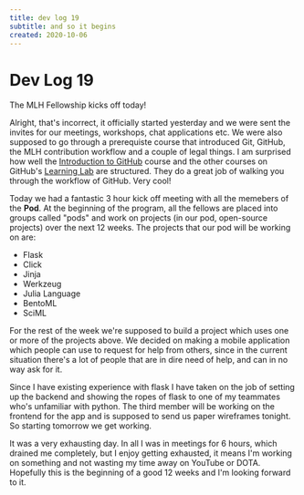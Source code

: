 ```yaml
---
title: dev log 19
subtitle: and so it begins
created: 2020-10-06
---
```

# Dev Log 19

The MLH Fellowship kicks off today!

Alright, that's incorrect, it officially started yesterday and we were sent the
invites for our meetings, workshops, chat applications etc. We were also
supposed to go through a prerequiste course that introduced Git, GitHub, the
MLH contribution workflow and a couple of legal things. I am surprised how well
the [Introduction to
GitHub](https://lab.github.com/githubtraining/introduction-to-github) course
and the other courses on GitHub's [Learning Lab](https://lab.github.com/) are
structured. They do a great job of walking you through the workflow of GitHub.
Very cool!

Today we had a fantastic 3 hour kick off meeting with all the memebers of the
**Pod**. At the beginning of the program, all the fellows are placed into
groups called "pods" and work on projects (in our pod, open-source projects)
over the next 12 weeks. The projects that our pod will be working on are:

- Flask
- Click
- Jinja
- Werkzeug
- Julia Language
- BentoML
- SciML

For the rest of the week we're supposed to build a project which uses one or
more of the projects above. We decided on making a mobile application which
people can use to request for help from others, since in the current situation
there's a lot of people that are in dire need of help, and can in no way ask
for it.

Since I have existing experience with flask I have taken on the job of setting
up the backend and showing the ropes of flask to one of my teammates who's
unfamiliar with python. The third member will be working on the frontend for
the app and is supposed to send us paper wireframes tonight. So starting
tomorrow we get working.

It was a very exhausting day. In all I was in meetings for 6 hours, which
drained me completely, but I enjoy getting exhausted, it means I'm working on
something and not wasting my time away on YouTube or DOTA. Hopefully this is
the beginning of a good 12 weeks and I'm looking forward to it.
